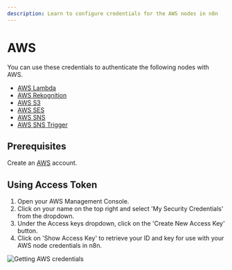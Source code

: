 ```yaml
---
description: Learn to configure credentials for the AWS nodes in n8n
---
```


# AWS

You can use these credentials to authenticate the following nodes with AWS.
- [AWS Lambda](../../nodes-library/nodes/AWSLambda/README.md)
- [AWS Rekognition](../../nodes-library/nodes/AWSRekognition/README.md)
- [AWS S3](../../nodes-library/nodes/AWSS3/README.md)
- [AWS SES](../../nodes-library/nodes/AWSSES/README.md)
- [AWS SNS](../../nodes-library/nodes/AWSSNS/README.md)
- [AWS SNS Trigger](../../nodes-library/trigger-nodes/AWSSNSTrigger/README.md)



## Prerequisites

Create an [AWS](https://aws.amazon.com/) account.

## Using Access Token

1. Open your AWS Management Console.
2. Click on your name on the top right and select 'My Security Credentials' from the dropdown.
3. Under the Access keys dropdown, click on the 'Create New Access Key' button.
4. Click on 'Show Access Key' to retrieve your ID and key for use with your AWS node credentials in n8n.

![Getting AWS credentials](./using-access-token.gif)
